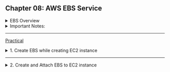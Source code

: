 ## Chapter 08: AWS EBS Service
<details>
  <summary>EBS Overview</summary>

EBS stands for **Elastic Block Store**. It is a cloud based storage service that provides durable, high-performance block storage for use with Amazon EC2 instances.   
It works like virtual hard-drive and allows to store & access data even when EC2 instance are stopped or terminated.   

Here we will see:      
- How to add storage in EC2 instance 
- How to increase size of storage
- add additional disk in storage
- backup for disk space
- retrieve from backup
- transfer snapshot backup from one region to another

While creating EC2 instance, we saw section **Configure Storage** ,    
<img width="1251" alt="image" src="https://github.com/user-attachments/assets/89da2c32-73ce-47fa-8988-519ce04c41b0" />   
this 8 GB general purpose is of form EBS   
If we click on Advance, it will show **EBS Volumne**   
<img width="807" alt="image" src="https://github.com/user-attachments/assets/40d339d2-19d0-4456-b52d-6c119c8d2fec" />   
</details>

<details>
  <summary>Important Notes: </summary>

1. We can attach multiple EBS for an EC2 instance.   
2. EBS provides persistent, fasts-storage that ensures your data is saved even if the EC2 instance is stopped or restarted, making it ideal for database workloads.   
<ins>usecase:</ins> We are hosting a MySQl or PostgresSQL database and need reliable high performance storage to handle frequent readwrite operations.   

3. Region and AZ specific - Lets say Region Mumbai has 3 AZs - A,B and C. If we create EBS on AZ 'A', and create EC2 instance on AZ 'B' then the EC2 instance can't use the EBS.

4. Build-in Redundancy

5. Different Volume Types   
<img width="807" alt="image" src="https://github.com/user-attachments/assets/e0615075-bf66-4cc3-be06-96c22f8cb9ef" />


6. Allows encryption and snapshot for backup
<img width="807" alt="image" src="https://github.com/user-attachments/assets/a5435d2c-6d11-462c-9548-5f81f9501871" />

7. Scalaable(Volume can be resizeable)
- No data loss will occur during resizing   
- No need to restart EC2 instance during the process

</details>

---
<ins>Practical</ins>   

<details>
  <summary>1. Create EBS while creating EC2 instance </summary>
Here we will see EBS behaviour when EC2 instance is deleted

In EC2 dashboard --> Left Nav -> Elastic Block Store --> Volumes
It will show no volumes   

Lets create an instance first   
Case A:      
We will create as we used to do in previous chapter - lets give instance name (mywebserver-29May2025) and other select by default.   
In EC2 dashboard we can see this instance.   
Now go to LeftNav -> Elastic Block Store -> Volume    
We can see a volume   
<img width="1615" alt="image" src="https://github.com/user-attachments/assets/f49a3080-5196-4aaa-87b1-2bd3b3c0a560" />   
Note: Please ensure region is same for instance and EBS   

**While creating the EC2 instance, as we have selected all bydefault so if we terminate/delete the EC2 instance this volume in EBS will also gets deleted.**   

Case B:   
We will create one more EC2 instance but we will keep everything default other than **Configure Storage**    
<img width="823" alt="image" src="https://github.com/user-attachments/assets/758f8452-7ee6-4d33-a2ae-5cf654d4b5b3" />

  Here will select : Delete on termination --> No   

In EC2 Dashboard , we can see the instance running.   
If we see the details in Storage section -> horizontal scroll -> we will see **Delete on termination** is **No**   
<img width="1521" alt="image" src="https://github.com/user-attachments/assets/8beaf345-9179-4cdb-8e93-a608292c506f" />

Now go to LeftNav -> Elastic Block Store -> Volume  
We can see a volume there    
However, now even if we delete/terminate EC2 instance , this **volume will not get deleted.**      
We will delete/terminate it manually.     
<img width="1668" alt="image" src="https://github.com/user-attachments/assets/53a6733c-a275-467a-9d0e-ead3996e6867" />

Note: Since EC2 instance attached(the EC2 with which this volume created) is already deleted so detach option is not available.   
</details>

---
<details>
  <summary> 2. Create and Attach EBS to EC2 instance  </summary>

  Here we will create EBS and attach with EC2 instance.   
  
  
</details>























